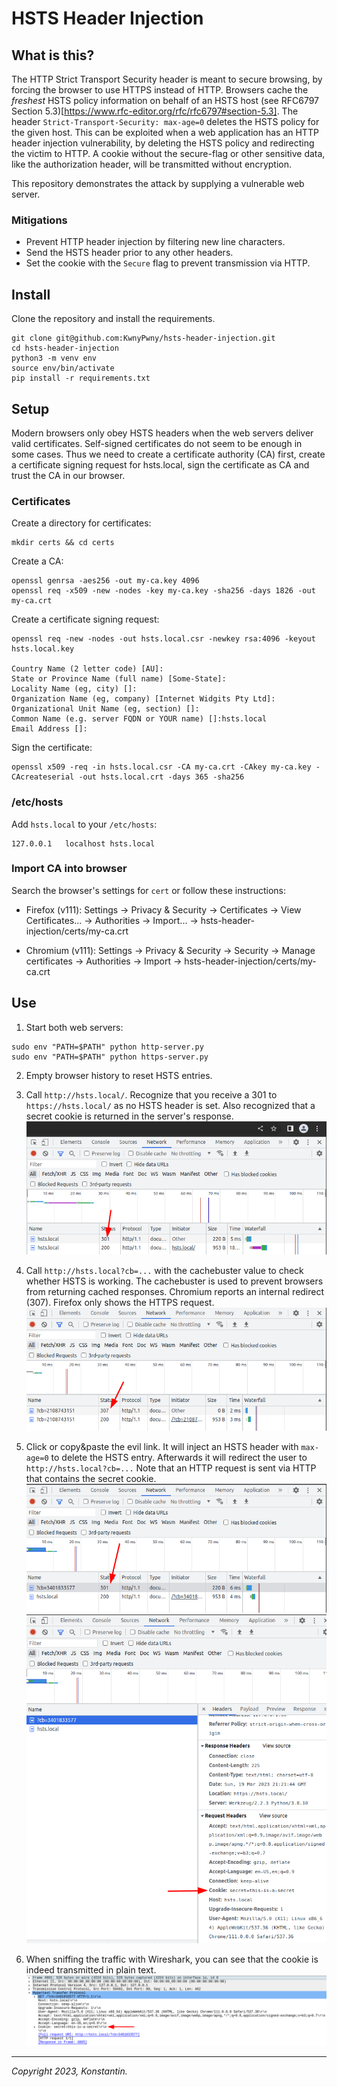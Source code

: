 # HSTS Header Injection

## What is this?

The HTTP Strict Transport Security header is meant to secure browsing, by forcing the browser to use HTTPS instead of HTTP.
Browsers cache the *freshest* HSTS policy information on behalf of an HSTS host (see RFC6797 Section 5.3)[https://www.rfc-editor.org/rfc/rfc6797#section-5.3].
The header `Strict-Transport-Security: max-age=0` deletes the HSTS policy for the given host.
This can be exploited when a web application has an HTTP header injection vulnerability, by deleting the HSTS policy and redirecting the victim to HTTP.
A cookie without the secure-flag or other sensitive data, like the authorization header, will be transmitted without encryption.

This repository demonstrates the attack by supplying a vulnerable web server.

### Mitigations

* Prevent HTTP header injection by filtering new line characters.
* Send the HSTS header prior to any other headers.
* Set the cookie with the `Secure` flag to prevent transmission via HTTP.

## Install

Clone the repository and install the requirements.

```
git clone git@github.com:KwnyPwny/hsts-header-injection.git
cd hsts-header-injection
python3 -m venv env
source env/bin/activate
pip install -r requirements.txt
```

## Setup

Modern browsers only obey HSTS headers when the web servers deliver valid certificates.
Self-signed certificates do not seem to be enough in some cases.
Thus we need to create a certificate authority (CA) first, create a certificate signing request for hsts.local, sign the certificate as CA and trust the CA in our browser.

### Certificates

Create a directory for certificates:
```
mkdir certs && cd certs
```

Create a CA:
```
openssl genrsa -aes256 -out my-ca.key 4096
openssl req -x509 -new -nodes -key my-ca.key -sha256 -days 1826 -out my-ca.crt
```

Create a certificate signing request:
```
openssl req -new -nodes -out hsts.local.csr -newkey rsa:4096 -keyout hsts.local.key

Country Name (2 letter code) [AU]:
State or Province Name (full name) [Some-State]:
Locality Name (eg, city) []:
Organization Name (eg, company) [Internet Widgits Pty Ltd]:
Organizational Unit Name (eg, section) []:
Common Name (e.g. server FQDN or YOUR name) []:hsts.local
Email Address []:
```

Sign the certificate:
```
openssl x509 -req -in hsts.local.csr -CA my-ca.crt -CAkey my-ca.key -CAcreateserial -out hsts.local.crt -days 365 -sha256
```

### /etc/hosts

Add `hsts.local` to your `/etc/hosts`:
```
127.0.0.1	localhost hsts.local
```

### Import CA into browser

Search the browser's settings for `cert` or follow these instructions:

* Firefox (v111): Settings -> Privacy & Security -> Certificates -> View Certificates... -> Authorities -> Import... -> hsts-header-injection/certs/my-ca.crt

* Chromium (v111): Settings -> Privacy & Security -> Security -> Manage certificates -> Authorities -> Import -> hsts-header-injection/certs/my-ca.crt

## Use

1. Start both web servers:
```
sudo env "PATH=$PATH" python http-server.py
sudo env "PATH=$PATH" python https-server.py
```

2. Empty browser history to reset HSTS entries.

3. Call `http://hsts.local/`.
   Recognize that you receive a 301 to `https://hsts.local/` as no HSTS header is set.
   Also recognized that a secret cookie is returned in the server's response.
   ![Screenshot of the browser developer tools that show a 301 redirect](/images/01.png)

4. Call `http://hsts.local?cb=...` with the cachebuster value to check whether HSTS is working.
   The cachebuster is used to prevent browsers from returning cached responses.
   Chromium reports an internal redirect (307). Firefox only shows the HTTPS request.
   ![Screenshot of the browser developer tools that show a 307 redirect](/images/02.png)

5. Click or copy&paste the evil link. It will inject an HSTS header with `max-age=0` to delete the HSTS entry. Afterwards it will redirect the user to `http://hsts.local?cb=...`
   Note that an HTTP request is sent via HTTP that contains the secret cookie.
   ![Screenshot of the browser developer tools that show a 301 redirect again](/images/03.png)
   ![Screenshot of the browser developer tools that shows the secret cookie in the HTTP request](/images/04.png)

6. When sniffing the traffic with Wireshark, you can see that the cookie is indeed transmitted in plain text.
   ![Screenshot of Wireshark showing the secret cookie in plain text](/images/05.png)

----

*Copyright 2023, Konstantin.*